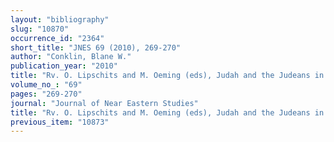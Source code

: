 ```yaml
---
layout: "bibliography"
slug: "10870"
occurrence_id: "2364"
short_title: "JNES 69 (2010), 269-270"
author: "Conklin, Blane W."
publication_year: "2010"
title: "Rv. O. Lipschits and M. Oeming (eds), Judah and the Judeans in the Persian Period."
volume_no_: "69"
pages: "269-270"
journal: "Journal of Near Eastern Studies"
title: "Rv. O. Lipschits and M. Oeming (eds), Judah and the Judeans in the Persian Period."
previous_item: "10873"
---
```

